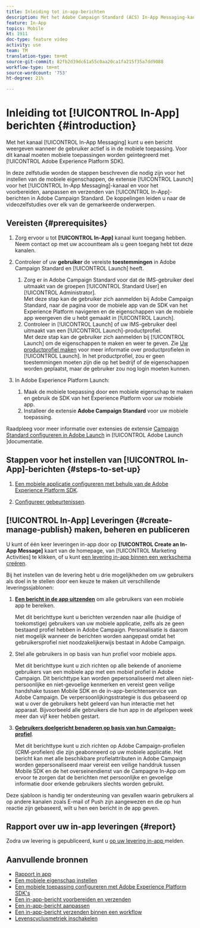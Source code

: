 ```yaml
---
title: Inleiding tot in-app-berichten
description: Met het Adobe Campaign Standard (ACS) In-App Messaging-kanaal kunt u de gebruiker contextafhankelijke In-App-berichten geven als reactie op het realtime gedrag van de klant in de mobiele toepassing.
feature: In-App
topics: Mobile
kt: 1911
doc-type: feature video
activity: use
team: TM
translation-type: tm+mt
source-git-commit: 82fb2d39dc61a55c0aa20ca1fa215f35a7dd9088
workflow-type: tm+mt
source-wordcount: '753'
ht-degree: 21%

---
```



# Inleiding tot [!UICONTROL In-App] berichten {#introduction}

Met het kanaal [!UICONTROL In-App Messaging] kunt u een bericht weergeven wanneer de gebruiker actief is in de mobiele toepassing. Voor dit kanaal moeten mobiele toepassingen worden geïntegreerd met [!UICONTROL Adobe Experience Platform SDK].

In deze zelfstudie worden de stappen beschreven die nodig zijn voor het instellen van de mobiele eigenschappen, de extensie [!UICONTROL Launch] voor het [!UICONTROL In-App Messaging]-kanaal en voor het voorbereiden, aanpassen en verzenden van [!UICONTROL In-App]-berichten in Adobe Campaign Standard. De koppelingen leiden u naar de videozelfstudies over elk van de gemarkeerde onderwerpen.

## Vereisten {#prerequisites}

1. Zorg ervoor u tot **[!UICONTROL In-App]** kanaal kunt toegang hebben. Neem contact op met uw accountteam als u geen toegang hebt tot deze kanalen.
1. Controleer of uw **gebruiker** de vereiste **toestemmingen** in Adobe Campaign Standard en [!UICONTROL Launch] heeft.

   1. Zorg er in Adobe Campaign Standard voor dat de IMS-gebruiker deel uitmaakt van de groepen [!UICONTROL Standard User] en [!UICONTROL Administrator].\
      Met deze stap kan de gebruiker zich aanmelden bij Adobe Campaign Standard, naar de pagina voor de mobiele app van de SDK van het Experience Platform navigeren en de eigenschappen van de mobiele app weergeven die u hebt gemaakt in [!UICONTROL Launch].
   1. Controleer in [!UICONTROL Launch] of uw IMS-gebruiker deel uitmaakt van een [!UICONTROL Launch]-productprofiel.\
      Met deze stap kan de gebruiker zich aanmelden bij [!UICONTROL Launch] om de eigenschappen te maken en weer te geven. Zie [Uw productprofiel maken](https://docs.adobelaunch.com/launch-reference/administration/user-permissions#3-create-your-product-profile) voor meer informatie over productprofielen in [!UICONTROL Launch]. In het productprofiel, zou er geen toestemmingen moeten zijn die op het bedrijf of de eigenschappen worden geplaatst, maar de gebruiker zou nog login moeten kunnen.

1. In Adobe Experience Platform Launch:

   1. Maak de mobiele toepassing door een mobiele eigenschap te maken en gebruik de SDK van het Experience Platform voor uw mobiele app.
   1. Installeer de extensie **Adobe Campaign Standard** voor uw mobiele toepassing.

Raadpleeg voor meer informatie over extensies de extensie [Campaign Standard configureren in Adobe Launch](https://aep-sdks.gitbook.io/docs/using-mobile-extensions/adobe-campaign-standard) in [!UICONTROL Adobe Launch ]documentatie.

## Stappen voor het instellen van [!UICONTROL In-App]-berichten {#steps-to-set-up}

1. [Een mobiele applicatie configureren met behulp van de Adobe Experience Platform SDK](/help/communication-channels/mobile/configure-mobile-apps-using-aep-sdk.md).

1. [Configureer gebeurtenissen](/help/communication-channels/mobile/in-app/configure-events.md).

## [!UICONTROL In-App] Leveringen {#create-manage-publish} maken, beheren en publiceren

U kunt of één keer leveringen in-app door op **[!UICONTROL Create an In-App Message]** kaart van de homepage, van [!UICONTROL Marketing Activities] te klikken, of u kunt [een levering in-app binnen een werkschema creëren](/help/communication-channels/mobile/in-app/in-app-activity.md).

Bij het instellen van de levering hebt u drie mogelijkheden om uw gebruikers als doel in te stellen door een keuze te maken uit verschillende leveringssjablonen:

1. [**Een bericht in de app uitzenden**](/help/communication-channels/mobile/in-app/broadcast-in-app-message.md) om alle gebruikers van een mobiele app te bereiken.

   Met dit berichttype kunt u berichten verzenden naar alle (huidige of toekomstige) gebruikers van uw mobiele applicatie, zelfs als ze geen bestaand profiel hebben in Adobe Campaign. Personalisatie is daarom niet mogelijk wanneer de berichten worden aangepast omdat het gebruikersprofiel niet noodzakelijkerwijs bestaat in Adobe Campaign.

1. Stel alle gebruikers in op basis van hun profiel voor mobiele apps.

   Met dit berichttype kunt u zich richten op alle bekende of anonieme gebruikers van een mobiele app met een mobiel profiel in Adobe Campaign. Dit berichttype kan worden gepersonaliseerd met alleen niet-persoonlijke en niet-gevoelige kenmerken en vereist geen veilige handshake tussen Mobile SDK en de in-app-berichtenservice van Adobe Campaign. De verpersoonlijkingsstrategie is dus gebaseerd op wat u over de gebruikers hebt geleerd van hun interactie met het apparaat. Bijvoorbeeld alle gebruikers die hun app in de afgelopen week meer dan vijf keer hebben gestart.

1. [**Gebruikers doelgericht benaderen op basis van hun Campaign-profiel**](/help/communication-channels/mobile/in-app/target-users-based-on-campaign-profile.md).

   Met dit berichttype kunt u zich richten op Adobe Campaign-profielen (CRM-profielen) die zijn geabonneerd op uw mobiele applicatie. Het bericht kan met alle beschikbare profielattributen in Adobe Campaign worden gepersonaliseerd maar vereist een veilige handdruk tussen Mobile SDK en de het overseinendienst van de Campagne In-App om ervoor te zorgen dat de berichten met persoonlijke en gevoelige informatie door erkende gebruikers slechts worden gebruikt.

Deze sjabloon is handig ter ondersteuning van gevallen waarin gebruikers al op andere kanalen zoals E-mail of Push zijn aangewezen en die op hun reactie zijn gebaseerd, wilt u hen een bericht in de app geven.

## Rapport over uw in-app leveringen {#report}

Zodra uw levering is gepubliceerd, kunt u [op uw levering in-app ](/help/communication-channels/mobile/in-app/in-app-reporting.md) melden.

## Aanvullende bronnen

* [Rapport in app](https://docs.adobe.com/content/help/en/campaign-standard/using/reporting/list-of-reports/in-app-report.html)
* [Een mobiele eigenschap instellen](https://aep-sdks.gitbook.io/docs/getting-started/create-a-mobile-property)
* [Een mobiele toepassing configureren met Adobe Experience Platform SDK&#39;s](https://helpx.adobe.com/nl/campaign/kb/configuring-app-sdk.html)
* [Een in-app-bericht voorbereiden en verzenden](https://docs.adobe.com/content/help/en/campaign-standard/using/communication-channels/in-app-messaging/preparing-and-sending-an-in-app-message.html)
* [Een in-app-bericht aanpassen](https://docs.adobe.com/content/help/en/campaign-standard/using/communication-channels/in-app-messaging/customizing-an-in-app-message.html)
* [Een in-app-bericht verzenden binnen een workflow](https://docs.adobe.com/content/help/en/campaign-standard/using/managing-processes-and-data/channel-activities/in-app-delivery.html)
* [Levenscyclusmetriek inschakelen](https://aep-sdks.gitbook.io/docs/getting-started/initialize-the-sdk#enable-lifecycle-metrics)
